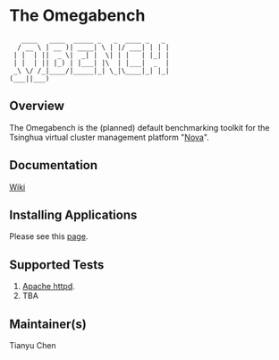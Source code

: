 # The Omegabench

```
   ____   ____  _____ _   _  ____ _   _
  / __ \ | __ )| ____| \ | |/ ___| | | |
 | |  | ||  _ \|  _| |  \| | |   | |_| |
 | |  | || |_) | |___| |\  | |___|  _  |
 _\ \/ /_|____/|_____|_| \_|\____|_| |_|
(___||___)

```

## Overview

The Omegabench is the (planned) default benchmarking toolkit for the Tsinghua virtual cluster management platform "[Nova](https://github.com/nova-dev-team/nova)".

## Documentation

[Wiki](../../wiki)

## Installing Applications

Please see this [page](../../wiki/Installing-benchmark-applications-using-scripts).

## Supported Tests

1. [Apache httpd](http://httpd.apache.org/).
2. TBA

## Maintainer(s)

Tianyu Chen
